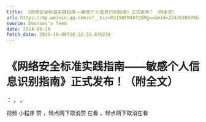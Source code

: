 ```yaml
---
title: 《网络安全标准实践指南——敏感个人信息识别指南》正式发布！（附全文）
url: https://mp.weixin.qq.com/s?__biz=MzI5NTM4OTQ5Mg==&mid=2247630599&idx=1&sn=18df09237d842ac0a140ac8aacc2f4c0
source: Doonsec's feed
date: 2024-09-20
fetch_date: 2025-10-06T18:22:35.870238
---
```


# 《网络安全标准实践指南——敏感个人信息识别指南》正式发布！（附全文）

：
，
。

视频
小程序
赞
，轻点两下取消赞
在看
，轻点两下取消在看